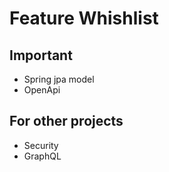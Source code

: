 # Feature Whishlist
## Important
* Spring jpa model
* OpenApi

## For other projects
* Security
* GraphQL
